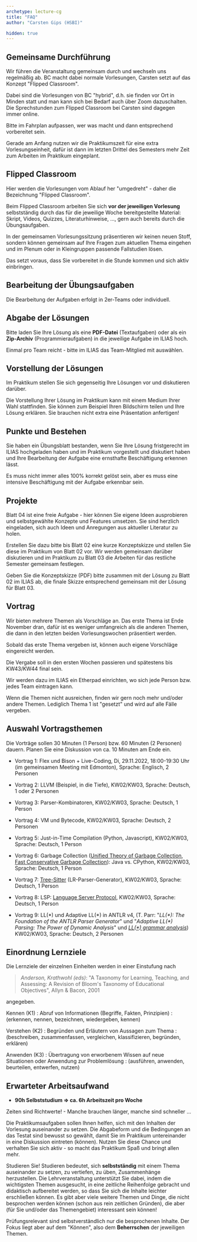 ```yaml
---
archetype: lecture-cg
title: "FAQ"
author: "Carsten Gips (HSBI)"

hidden: true
---
```



## Gemeinsame Durchführung

Wir führen die Veranstaltung gemeinsam durch und wechseln uns regelmäßig ab. BC macht
dabei normale Vorlesungen, Carsten setzt auf das Konzept "Flipped Classroom".

Dabei sind die Vorlesungen von BC "hybrid", d.h. sie finden vor Ort in Minden statt und
man kann sich bei Bedarf auch über Zoom dazuschalten. Die Sprechstunden zum Flipped
Classroom bei Carsten sind dagegen immer online.

Bitte im Fahrplan aufpassen, wer was macht und dann entsprechend vorbereitet sein.

Gerade am Anfang nutzen wir die Praktikumszeit für eine extra Vorlesungseinheit, dafür
ist dann im letzten Drittel des Semesters mehr Zeit zum Arbeiten im Praktikum eingeplant.


## Flipped Classroom

Hier werden die Vorlesungen vom Ablauf her "umgedreht" - daher die Bezeichnung "Flipped Classroom".

Beim Flipped Classroom arbeiten Sie sich **vor der jeweiligen Vorlesung** selbstständig
durch das für die jeweilige Woche bereitgestellte Material: Skript, Videos, Quizzes,
Literaturhinweise, ..., gern auch bereits durch die Übungsaufgaben.

In der gemeinsamen Vorlesungssitzung präsentieren wir keinen neuen Stoff, sondern können
gemeinsam auf Ihre Fragen zum aktuellen Thema eingehen und im Plenum oder in Kleingruppen
passende Fallstudien lösen.

Das setzt voraus, dass Sie vorbereitet in die Stunde kommen und sich aktiv einbringen.


## Bearbeitung der Übungsaufgaben

Die Bearbeitung der Aufgaben erfolgt in 2er-Teams oder individuell.


## Abgabe der Lösungen

Bitte laden Sie Ihre Lösung als eine **PDF-Datei** (Textaufgaben) oder als ein
**Zip-Archiv** (Programmieraufgaben) in die jeweilige Aufgabe im ILIAS hoch.

Einmal pro Team reicht - bitte im ILIAS das Team-Mitglied mit auswählen.


## Vorstellung der Lösungen

Im Praktikum stellen Sie sich gegenseitig Ihre Lösungen vor und diskutieren darüber.

Die Vorstellung Ihrer Lösung im Praktikum kann mit einem Medium Ihrer Wahl
stattfinden. Sie können zum Beispiel Ihren Bildschirm teilen und Ihre Lösung
erklären. Sie brauchen nicht extra eine Präsentation anfertigen!


## Punkte und Bestehen

Sie haben ein Übungsblatt bestanden, wenn Sie Ihre Lösung fristgerecht
im ILIAS hochgeladen haben und im Praktikum vorgestellt und diskutiert
haben und Ihre Bearbeitung der Aufgabe eine ernsthafte Beschäftigung
erkennen lässt.

Es muss nicht immer alles 100% korrekt gelöst sein, aber es muss eine intensive
Beschäftigung mit der Aufgabe erkennbar sein.


## Projekte

Blatt 04 ist eine freie Aufgabe - hier können Sie eigene Ideen ausprobieren und
selbstgewählte Konzepte und Features umsetzen. Sie sind herzlich eingeladen, sich
auch Ideen und Anregungen aus aktueller Literatur zu holen.

Erstellen Sie dazu bitte bis Blatt 02 eine kurze Konzeptskizze und stellen Sie
diese im Praktikum von Blatt 02 vor. Wir werden gemeinsam darüber diskutieren
und im Praktikum zu Blatt 03 die Arbeiten für das restliche Semester gemeinsam
festlegen.

Geben Sie die Konzeptskizze (PDF) bitte zusammen mit der Lösung zu Blatt 02 im
ILIAS ab, die finale Skizze entsprechend gemeinsam mit der Lösung für Blatt 03.


## Vortrag

Wir bieten mehrere Themen als Vorschläge an. Das erste Thema ist Ende November
dran, dafür ist es weniger umfangreich als die anderen Themen, die dann in den
letzten beiden Vorlesungswochen präsentiert werden.

Sobald das erste Thema vergeben ist, können auch eigene Vorschläge eingereicht
werden.

Die Vergabe soll in den ersten Wochen passieren und spätestens bis KW43/KW44 final
sein.

Wir werden dazu im ILIAS ein Etherpad einrichten, wo sich jede Person bzw. jedes
Team eintragen kann.

Wenn die Themen nicht ausreichen, finden wir gern noch mehr und/oder andere Themen.
Lediglich Thema 1 ist "gesetzt" und wird auf alle Fälle vergeben.


## Auswahl Vortragsthemen

Die Vorträge sollen 30 Minuten (1 Person) bzw. 60 Minuten (2 Personen)
dauern. Planen Sie eine Diskussion von ca. 10 Minuten am Ende ein.

-   Vortrag 1:
    Flex und Bison + Live-Coding,
    Di, 29.11.2022, 18:00-19:30 Uhr (im gemeinsamen Meeting mit Edmonton),
    Sprache: Englisch,
    2 Personen

-   Vortrag 2:
    LLVM (Beispiel, in die Tiefe),
    KW02/KW03,
    Sprache: Deutsch,
    1 oder 2 Personen

-   Vortrag 3:
    Parser-Kombinatoren,
    KW02/KW03,
    Sprache: Deutsch,
    1 Person

-   Vortrag 4:
    VM und Bytecode,
    KW02/KW03,
    Sprache: Deutsch,
    2 Personen

-   Vortrag 5:
    Just-in-Time Compilation (Python, Javascript),
    KW02/KW03,
    Sprache: Deutsch,
    1 Person

-   Vortrag 6:
    Garbage Collection
    ([Unified Theory of Garbage Collection](https://www.cs.cornell.edu/courses/cs6120/2020fa/blog/unified-theory-gc/),
    [Fast Conservative Garbage Collection](https://www.cs.cornell.edu/courses/cs6120/2020fa/blog/modern-gc/)):
    Java vs. CPython,
    KW02/KW03,
    Sprache: Deutsch,
    1 Person

-   Vortrag 7:
    [Tree-Sitter](http://tree-sitter.github.io/tree-sitter/) (LR-Parser-Generator),
    KW02/KW03,
    Sprache: Deutsch,
    1 Person

-   Vortrag 8:
    LSP: [Language Server Protocol](https://microsoft.github.io/language-server-protocol/),
    KW02/KW03,
    Sprache: Deutsch,
    1 Person

-   Vortrag 9:
    LL(\*) und Adaptive LL(\*) in ANTLR v4,
    (T. Parr: "_LL(\*): The Foundation of the ANTLR Parser Generator_" und "_Adaptive LL(\*) Parsing: The Power of Dynamic Analysis_"
    und [_LL(\*) grammar analysis_](https://theantlrguy.atlassian.net/wiki/spaces/~admin/pages/524294/LL+grammar+analysis))
    KW02/KW03,
    Sprache: Deutsch,
    2 Personen


## Einordnung Lernziele

Die Lernziele der einzelnen Einheiten werden in einer Einstufung nach

> *Anderson, Krathwohl (eds)*: "A Taxonomy for Learning, Teaching, and Assessing: A Revision of
> Bloom's Taxonomy of Educational Objectives", Allyn & Bacon, 2001

angegeben.

Kennen (K1)
:   Abruf von Informationen (Begriffe, Fakten, Prinzipien)
:   (erkennen, nennen, bezeichnen, wiedergeben, kennen)

Verstehen (K2)
:   Begründen und Erläutern von Aussagen zum Thema
:   (beschreiben, zusammenfassen, vergleichen, klassifizieren, begründen, erklären)

Anwenden (K3)
:   Übertragung von erworbenem Wissen auf neue Situationen oder Anwendung zur Problemlösung
:   (ausführen, anwenden, beurteilen, entwerfen, nutzen)


## Erwarteter Arbeitsaufwand

*   **90h Selbststudium => ca. 6h Arbeitszeit pro Woche**

Zeiten sind Richtwerte! - Manche brauchen länger, manche sind schneller ...

Die Praktikumsaufgaben sollen Ihnen helfen, sich mit den Inhalten der Vorlesung auseinander zu setzen. Die Abgabeform und die Bedingungen an das Testat sind bewusst so gewählt, damit Sie im Praktikum untereinander in eine Diskussion eintreten (können). Nutzen Sie diese Chance und verhalten Sie sich aktiv - so macht das Praktikum Spaß und bringt allen mehr.

Studieren Sie! Studieren bedeutet, sich **selbstständig** mit einem Thema auseinander zu setzen, zu vertiefen, zu üben, Zusammenhänge herzustellen. Die Lehrveranstaltung unterstützt Sie dabei, indem die wichtigsten Themen ausgesucht, in eine zeitliche Reihenfolge gebracht und didaktisch aufbereitet werden, so dass Sie sich die Inhalte leichter erschließen können. Es gibt aber viele weitere Themen und Dinge, die nicht besprochen werden können (schon aus rein zeitlichen Gründen), die aber (für Sie und/oder das Themengebiet) interessant sein können!

Prüfungsrelevant sind selbstverständlich nur die besprochenen Inhalte. Der Fokus liegt aber auf dem "Können", also dem **Beherrschen** der jeweiligen Themen.
